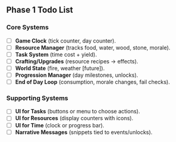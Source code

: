 ## Phase 1 Todo List

### Core Systems

-   [ ] **Game Clock** (tick counter, day counter).
-   [ ] **Resource Manager** (tracks food, water, wood, stone, morale).
-   [ ] **Task System** (time cost + yield).
-   [ ] **Crafting/Upgrades** (resource recipes → effects).
-   [ ] **World State** (fire, weather [future]).
-   [ ] **Progression Manager** (day milestones, unlocks).
-   [ ] **End of Day Loop** (consumption, morale changes, fail checks).

### Supporting Systems

-   [ ] **UI for Tasks** (buttons or menu to choose actions).
-   [ ] **UI for Resources** (display counters with icons).
-   [ ] **UI for Time** (clock or progress bar).
-   [ ] **Narrative Messages** (snippets tied to events/unlocks).
